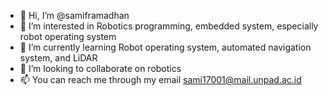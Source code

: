 - 👋 Hi, I’m @samiframadhan
- 👀 I’m interested in Robotics programming, embedded system, especially robot operating system
- 🌱 I’m currently learning Robot operating system, automated navigation system, and LiDAR
- 💞️ I’m looking to collaborate on robotics
- 📫 You can reach me through my email sami17001@mail.unpad.ac.id

<!---
samiframadhan/samiframadhan is a ✨ special ✨ repository because its `README.md` (this file) appears on your GitHub profile.
You can click the Preview link to take a look at your changes.
--->

